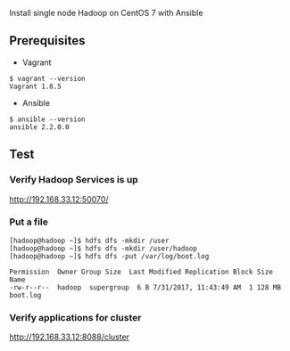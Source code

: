 Install single node Hadoop on CentOS 7 with Ansible

## Prerequisites

* Vagrant 
```
$ vagrant --version
Vagrant 1.8.5
```

* Ansible
```
$ ansible --version
ansible 2.2.0.0
```

## Test

### Verify Hadoop Services is up
http://192.168.33.12:50070/

### Put a file

```
[hadoop@hadoop ~]$ hdfs dfs -mkdir /user
[hadoop@hadoop ~]$ hdfs dfs -mkdir /user/hadoop
[hadoop@hadoop ~]$ hdfs dfs -put /var/log/boot.log
```

```
Permission  Owner Group Size  Last Modified Replication Block Size  Name
-rw-r--r--  hadoop  supergroup  6 B 7/31/2017, 11:43:49 AM  1 128 MB  boot.log
```

###  Verify applications for cluster
http://192.168.33.12:8088/cluster
